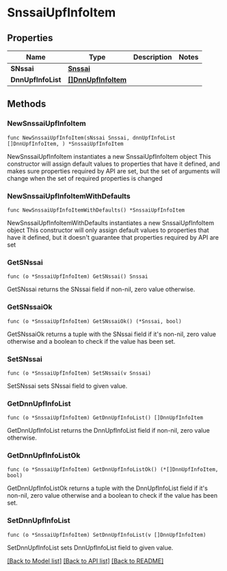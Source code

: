 # SnssaiUpfInfoItem

## Properties

Name | Type | Description | Notes
------------ | ------------- | ------------- | -------------
**SNssai** | [**Snssai**](Snssai.md) |  | 
**DnnUpfInfoList** | [**[]DnnUpfInfoItem**](DnnUpfInfoItem.md) |  | 

## Methods

### NewSnssaiUpfInfoItem

`func NewSnssaiUpfInfoItem(sNssai Snssai, dnnUpfInfoList []DnnUpfInfoItem, ) *SnssaiUpfInfoItem`

NewSnssaiUpfInfoItem instantiates a new SnssaiUpfInfoItem object
This constructor will assign default values to properties that have it defined,
and makes sure properties required by API are set, but the set of arguments
will change when the set of required properties is changed

### NewSnssaiUpfInfoItemWithDefaults

`func NewSnssaiUpfInfoItemWithDefaults() *SnssaiUpfInfoItem`

NewSnssaiUpfInfoItemWithDefaults instantiates a new SnssaiUpfInfoItem object
This constructor will only assign default values to properties that have it defined,
but it doesn't guarantee that properties required by API are set

### GetSNssai

`func (o *SnssaiUpfInfoItem) GetSNssai() Snssai`

GetSNssai returns the SNssai field if non-nil, zero value otherwise.

### GetSNssaiOk

`func (o *SnssaiUpfInfoItem) GetSNssaiOk() (*Snssai, bool)`

GetSNssaiOk returns a tuple with the SNssai field if it's non-nil, zero value otherwise
and a boolean to check if the value has been set.

### SetSNssai

`func (o *SnssaiUpfInfoItem) SetSNssai(v Snssai)`

SetSNssai sets SNssai field to given value.


### GetDnnUpfInfoList

`func (o *SnssaiUpfInfoItem) GetDnnUpfInfoList() []DnnUpfInfoItem`

GetDnnUpfInfoList returns the DnnUpfInfoList field if non-nil, zero value otherwise.

### GetDnnUpfInfoListOk

`func (o *SnssaiUpfInfoItem) GetDnnUpfInfoListOk() (*[]DnnUpfInfoItem, bool)`

GetDnnUpfInfoListOk returns a tuple with the DnnUpfInfoList field if it's non-nil, zero value otherwise
and a boolean to check if the value has been set.

### SetDnnUpfInfoList

`func (o *SnssaiUpfInfoItem) SetDnnUpfInfoList(v []DnnUpfInfoItem)`

SetDnnUpfInfoList sets DnnUpfInfoList field to given value.



[[Back to Model list]](../README.md#documentation-for-models) [[Back to API list]](../README.md#documentation-for-api-endpoints) [[Back to README]](../README.md)


